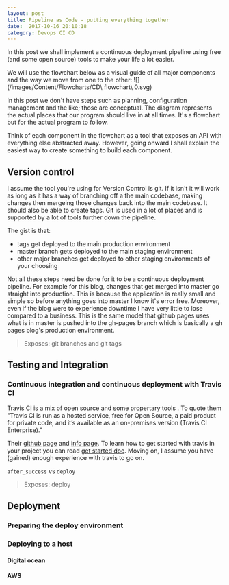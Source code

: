 ```yaml
---
layout: post
title: Pipeline as Code - putting everything together
date:  2017-10-16 20:10:18
category: Devops CI CD
---
```


In this post we shall implement a continuous deployment pipeline using free
(and some open source) tools to make your life a lot easier.

We will use the flowchart below as a visual guide of all major components and
the way we move from one to the other:
![](/images/Content/Flowcharts/CD\ flowchart\ 0.svg)

In this post we don't have steps such as planning, configuration management and
the like; those are conceptual. The diagram represents the actual places that
our program should live in at all times. It's a flowchart but for the actual
program to follow.

Think of each component in the flowchart as a tool that exposes an API with
everything else abstracted away. However, going onward I shall explain the
easiest way to create something to build each component.

## Version control
I assume the tool you're using for Version Control is git. If it isn't it will
work as long as it has a way of branching off a the main codebase, making
changes then mergeing those changes back into the main codebase. It should also
be able to create tags.
Git is used in a lot of places and is supported by a lot of tools further down
the pipeline.

The gist is that:

 - tags get deployed to the main production environment
 - master branch gets deployed to the main staging environment
 - other major branches get deployed to other staging environments of your
 choosing

Not all these steps need be done for it to be a continuous deployment
pipeline. For example for this blog, changes that get merged into master go
straight into production. This is because the application is really small and
simple so before anything goes into master I know it's error free.
Moreover, even if the blog were to experience downtime I have very little to
lose compared to a business. This is the same model that github pages uses what
is in master is pushed into the gh-pages branch which is basically a gh pages
blog's production environment.

> Exposes: git branches and git tags

## Testing and Integration
### Continuous integration and continuous deployment with Travis CI
Travis CI is a mix of open source and some propertary tools .
To quote them "Travis CI is run as a hosted service, free for Open Source, a
paid product for private code, and it’s available as an on-premises version
(Travis CI Enterprise)."

Their [github page](https://github.com/travis-ci) and
[info page](https://github.com/travis-ci/travis-ci).
To learn how to get started with travis in your project you can read
[get started doc](https://docs.travis-ci.com/user/getting-started/).
Moving on, I assume you have (gained) enough experience with travis to go on.

`after_success` vs `deploy`

> Exposes: deploy

## Deployment
### Preparing the deploy environment

### Deploying to a host
#### Digital ocean
#### AWS
